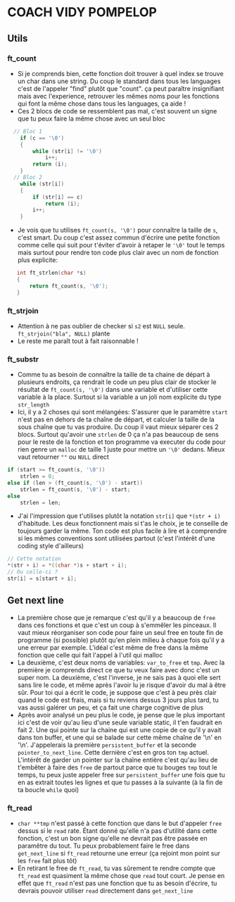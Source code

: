 # COACH VIDY POMPELOP

## Utils

### ft_count

* Si je comprends bien, cette fonction doit trouver à quel index se trouve un char dans une string. Du coup le standard dans tous les languages c'est de l'appeler "find" plutôt que "count". ça peut paraître insignifiant mais avec l'experience, retrouver les mêmes noms pour les fonctions qui font la même chose dans tous les languages, ça aide !
* Ces 2 blocs de code se ressemblent pas mal, c'est souvent un signe que tu peux faire la même chose avec un seul bloc
```c 
  // Bloc 1
 	if (c == '\0')
	{
		while (str[i] != '\0')
			i++;
		return (i);
	}
  // Bloc 2
	while (str[i])
	{
		if (str[i] == c)
			return (i);
		i++;
	}
 ```
 * Je vois que tu utilises `ft_count(s, '\0')` pour connaître la taille de `s`, c'est smart. Du coup c'est assez commun d'écrire une petite fonction comme celle qui suit pour t'éviter d'avoir à retaper le `'\0'` tout le temps mais surtout pour rendre ton code plus clair avec un nom de fonction plus explicite:
 ```c
	int ft_strlen(char *s)
	{
		return ft_count(s, '\0');
	}
 ``` 

### ft_strjoin

* Attention à ne pas oublier de checker si `s2` est `NULL` seule. `ft_strjoin("bla", NULL)` plante
* Le reste me paraît tout à fait raisonnable !

### ft_substr

* Comme tu as besoin de connaître la taille de ta chaine de départ à plusieurs endroits, ça rendrait le code un peu plus clair de stocker le résultat de `ft_count(s, '\0')` dans une variable et d'utiliser cette variable à la place. Surtout si la variable a un joli nom explicite du type `str_length`
* Ici, il y a 2 choses qui sont mélangées: S'assurer que le paramètre `start` n'est pas en dehors de ta chaîne de départ, et calculer la taille de la sous chaîne que tu vas produire. Du coup il vaut mieux séparer ces 2 blocs. Surtout qu'avoir une `strlen` de 0 ça n'a pas beaucoup de sens pour le reste de la fonction et ton programme va executer du code pour rien genre un `malloc` de taille 1 juste pour mettre un `'\0'` dedans. Mieux vaut retourner `""` ou `NULL` direct
```c
if (start >= ft_count(s, '\0'))
	strlen = 0;
else if (len > (ft_count(s, '\0') - start))
	strlen = ft_count(s, '\0') - start;
else
	strlen = len;
```
* J'ai l'impression que t'utilises plutôt la notation `str[i]` que `*(str + i)` d'habitude. Les deux fonctionnent mais si t'as le choix, je te conseille de toujours garder la même. Ton code est plus facile à lire et à comprendre si les mêmes conventions sont utilisées partout (c'est l'intérêt d'une coding style d'ailleurs)
```c
// Cette notation
*(str + i) = *((char *)s + start + i);
// Ou celle-ci ?
str[i] = s[start + i];
```

## Get next line

* La première chose que je remarque c'est qu'il y a beaucoup de `free` dans ces fonctions et que c'est un coup à s'emmêler les pinceaux. Il vaut mieux réorganiser son code pour faire un seul free en toute fin de programme (si possible) plutôt qu'en plein milieu à chaque fois qu'il y a une erreur par exemple. L'idéal c'est même de free dans la même fonction que celle qui fait l'appel à l'util qui malloc
* La deuxième, c'est deux noms de variables: `var_to_free` et `tmp`. Avec la première je comprends direct ce que tu veux faire avec donc c'est un super nom. La deuxième, c'est l'inverse, je ne sais pas à quoi elle sert sans lire le code, et même après l'avoir lu je risque d'avoir du mal à être sûr. Pour toi qui a écrit le code, je suppose que c'est à peu près clair quand le code est frais, mais si tu reviens dessus 3 jours plus tard, tu vas aussi galérer un peu, et ça fait une charge cognitive de plus
* Après avoir analysé un peu plus le code, je pense que le plus important ici c'est de voir qu'au lieu d'une seule variable static, il t'en faudrait en fait 2. Une qui pointe sur la chaine qui est une copie de ce qu'il y avait dans ton buffer, et une qui se balade sur cette même chaîne de '\n' en '\n'. J'appelerais la première `persistent_buffer` et la seconde `pointer_to_next_line`. Cette dernière c'est en gros ton `tmp` actuel. L'intérêt de garder un pointer sur la chaîne entière c'est qu'au lieu de t'embêter à faire des `free` de partout parce que tu bouges `tmp` tout le temps, tu peux juste appeler free sur `persistent_buffer` une fois que tu en as extrait toutes les lignes et que tu passes à la suivante (à la fin de ta boucle `while` quoi)

### ft_read
* `char **tmp` n'est passé à cette fonction que dans le but d'appeler `free` dessus si le `read` rate. Étant donné qu'elle n'a pas d'utilité dans cette fonction, c'est un bon signe qu'elle ne devrait pas être passée en paramêtre du tout. Tu peux probablement faire le free dans `get_next_line` si `ft_read` retourne une erreur (ça rejoint mon point sur les `free` fait plus tôt)
* En retirant le free de `ft_read`, tu vas sûrement te rendre compte que `ft_read` est quasiment la même chose que `read` tout court. Je pense en effet que `ft_read` n'est pas une fonction que tu as besoin d'écrire, tu devrais pouvoir utiliser `read` directement dans `get_next_line`
